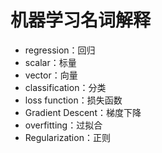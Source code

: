 # 机器学习名词解释

-  regression：回归
-  scalar：标量
-  vector：向量
-  classification：分类
-  loss function：损失函数
-  Gradient Descent：梯度下降
-  overfitting：过拟合
-  Regularization：正则